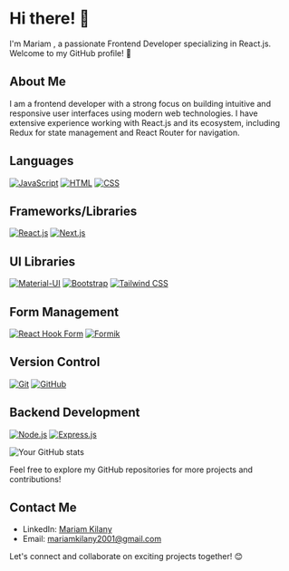 # Hi there! 👋

I'm Mariam , a passionate Frontend Developer specializing in React.js. Welcome to my GitHub profile! 🚀

## About Me

I am a frontend developer with a strong focus on building intuitive and responsive user interfaces using modern web technologies. I have extensive experience working with React.js and its ecosystem, including Redux for state management and React Router for navigation.

## Languages

[![JavaScript](https://img.shields.io/badge/-JavaScript-yellow?style=flat&logo=javascript&logoColor=white)](#) [![HTML](https://img.shields.io/badge/-HTML5-orange?style=flat&logo=html5&logoColor=white)](#) [![CSS](https://img.shields.io/badge/-CSS3-blue?style=flat&logo=css3&logoColor=white)](#)

## Frameworks/Libraries 

[![React.js](https://img.shields.io/badge/-React.js-blue?style=flat&logo=react&logoColor=white)](#) [![Next.js](https://img.shields.io/badge/-Next.js-black?style=flat&logo=next.js&logoColor=white)](#)

## UI Libraries 

[![Material-UI](https://img.shields.io/badge/-Material--UI-blue?style=flat&logo=material-ui&logoColor=white)](#) [![Bootstrap](https://img.shields.io/badge/-Bootstrap-purple?style=flat&logo=bootstrap&logoColor=white)](#) [![Tailwind CSS](https://img.shields.io/badge/-Tailwind_CSS-blue?style=flat&logo=tailwind-css&logoColor=white)](#)

## Form Management 

[![React Hook Form](https://img.shields.io/badge/-React_Hook_Form-green?style=flat&logo=react&logoColor=white)](#) [![Formik](https://img.shields.io/badge/-Formik-orange?style=flat&logo=formik&logoColor=white)](#)

## Version Control 

[![Git](https://img.shields.io/badge/-Git-black?style=flat&logo=git&logoColor=white)](#) [![GitHub](https://img.shields.io/badge/-GitHub-black?style=flat&logo=github&logoColor=white)](#)

## Backend Development 

[![Node.js](https://img.shields.io/badge/-Node.js-green?style=flat&logo=node.js&logoColor=white)](#) [![Express.js](https://img.shields.io/badge/-Express.js-lightgrey?style=flat&logo=express&logoColor=white)](#)


![Your GitHub stats](https://github-readme-stats.vercel.app/api/top-langs/?username=your-github-username&layout=compact&card_width=445&theme=dark)


Feel free to explore my GitHub repositories for more projects and contributions!

## Contact Me

- LinkedIn: [Mariam Kilany]([link-to-linkedin](https://www.linkedin.com/in/mariamkilany/))
- Email: [mariamkilany2001@gmail.com](mailto:mariamkilany2001@gmail.com)

Let's connect and collaborate on exciting projects together! 😊
